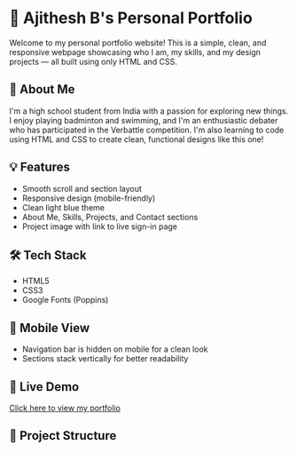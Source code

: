 # 💼 Ajithesh B's Personal Portfolio

Welcome to my personal portfolio website! This is a simple, clean, and responsive webpage showcasing who I am, my skills, and my design projects — all built using only HTML and CSS.

## 🌟 About Me

I'm a high school student from India with a passion for exploring new things. I enjoy playing badminton and swimming, and I'm an enthusiastic debater who has participated in the Verbattle competition. I'm also learning to code using HTML and CSS to create clean, functional designs like this one!

## 💡 Features

- Smooth scroll and section layout
- Responsive design (mobile-friendly)
- Clean light blue theme
- About Me, Skills, Projects, and Contact sections
- Project image with link to live sign-in page

## 🛠️ Tech Stack

- HTML5
- CSS3
- Google Fonts (Poppins)

## 📱 Mobile View

- Navigation bar is hidden on mobile for a clean look
- Sections stack vertically for better readability

## 🔗 Live Demo

[Click here to view my portfolio](https://ajitheshb.github.io/)

## 📂 Project Structure

